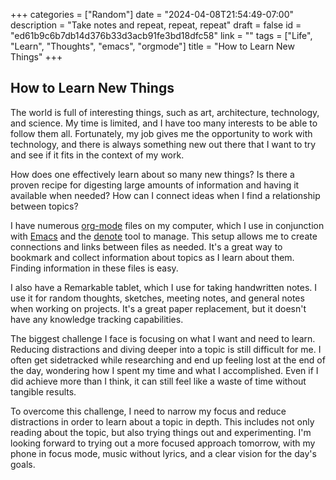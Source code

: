 +++
categories = ["Random"]
date = "2024-04-08T21:54:49-07:00"
description = "Take notes and repeat, repeat, repeat"
draft = false
id = "ed61b9c6b7db14d376b33d3acb91fe3bd18dfc58"
link = ""
tags = ["Life", "Learn", "Thoughts", "emacs", "orgmode"]
title = "How to Learn New Things"
+++

<!--more-->

## How to Learn New Things

 The world is full of interesting things, such as art, architecture, technology, and science. My time is limited, and I have too many interests to be able to follow them all. Fortunately, my job gives me the opportunity to work with technology, and there is always something new out there that I want to try and see if it fits in the context of my work.

How does one effectively learn about so many new things? Is there a proven recipe for digesting large amounts of information and having it available when needed? How can I connect ideas when I find a relationship between topics?

I have numerous [org-mode](https://orgmode.org) files on my computer, which I use in conjunction with [Emacs](https://www.gnu.org/software/emacs/) and the [denote](https://protesilaos.com/emacs/denote#h:4a6d92dd-19eb-4fcc-a7b5-05ce04da3a92) tool to manage. This setup allows me to create connections and links between files as needed. It's a great way to bookmark and collect information about topics as I learn about them. Finding information in these files is easy.

I also have a Remarkable tablet, which I use for taking handwritten notes. I use it for random thoughts, sketches, meeting notes, and general notes when working on projects. It's a great paper replacement, but it doesn't have any knowledge tracking capabilities.

The biggest challenge I face is focusing on what I want and need to learn. Reducing distractions and diving deeper into a topic is still difficult for me. I often get sidetracked while researching and end up feeling lost at the end of the day, wondering how I spent my time and what I accomplished. Even if I did achieve more than I think, it can still feel like a waste of time without tangible results.

To overcome this challenge, I need to narrow my focus and reduce distractions in order to learn about a topic in depth. This includes not only reading about the topic, but also trying things out and experimenting. I'm looking forward to trying out a more focused approach tomorrow, with my phone in focus mode, music without lyrics, and a clear vision for the day's goals.